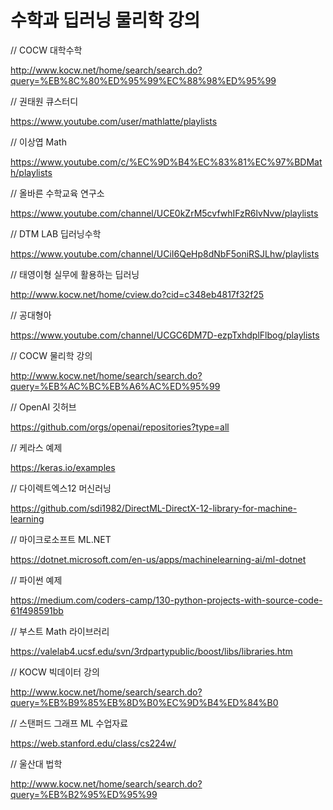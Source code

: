 # 수학과 딥러닝 물리학 강의

// COCW 대학수학

http://www.kocw.net/home/search/search.do?query=%EB%8C%80%ED%95%99%EC%88%98%ED%95%99

// 권태원 큐스터디

https://www.youtube.com/user/mathlatte/playlists

// 이상엽 Math

https://www.youtube.com/c/%EC%9D%B4%EC%83%81%EC%97%BDMath/playlists

// 올바른 수학교육 연구소

https://www.youtube.com/channel/UCE0kZrM5cvfwhIFzR6lvNvw/playlists

// DTM LAB 딥러닝수학

https://www.youtube.com/channel/UCiI6QeHp8dNbF5oniRSJLhw/playlists

// 태영이형 실무에 활용하는 딥러닝

http://www.kocw.net/home/cview.do?cid=c348eb4817f32f25

// 공대형아

https://www.youtube.com/channel/UCGC6DM7D-ezpTxhdplFlbog/playlists

// COCW 물리학 강의

http://www.kocw.net/home/search/search.do?query=%EB%AC%BC%EB%A6%AC%ED%95%99

// OpenAI 깃허브

https://github.com/orgs/openai/repositories?type=all

// 케라스 예제

https://keras.io/examples

// 다이렉트엑스12 머신러닝

https://github.com/sdi1982/DirectML-DirectX-12-library-for-machine-learning

// 마이크로소프트 ML.NET

https://dotnet.microsoft.com/en-us/apps/machinelearning-ai/ml-dotnet

// 파이썬 예제

https://medium.com/coders-camp/130-python-projects-with-source-code-61f498591bb

// 부스트 Math 라이브러리

https://valelab4.ucsf.edu/svn/3rdpartypublic/boost/libs/libraries.htm

// KOCW 빅데이터 강의

http://www.kocw.net/home/search/search.do?query=%EB%B9%85%EB%8D%B0%EC%9D%B4%ED%84%B0

// 스탠퍼드 그래프 ML 수업자료

https://web.stanford.edu/class/cs224w/

// 울산대 법학

http://www.kocw.net/home/search/search.do?query=%EB%B2%95%ED%95%99


